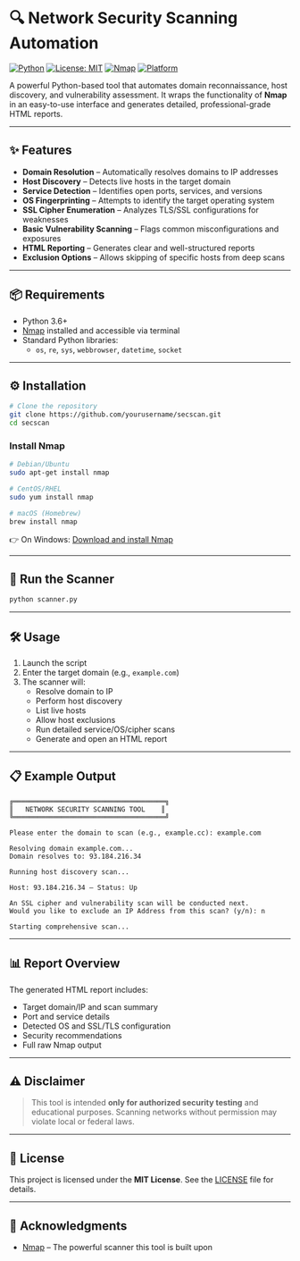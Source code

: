 # 🔍 Network Security Scanning Automation

[![Python](https://img.shields.io/badge/Python-3.6%2B-blue.svg)](https://www.python.org/downloads/)
[![License: MIT](https://img.shields.io/badge/License-MIT-green.svg)](LICENSE)
[![Nmap](https://img.shields.io/badge/Built%20with-Nmap-blue)](https://nmap.org)
[![Platform](https://img.shields.io/badge/Platform-Windows%20%7C%20macOS%20%7C%20Linux-lightgrey)](#)

A powerful Python-based tool that automates domain reconnaissance, host discovery, and vulnerability assessment. It wraps the functionality of **Nmap** in an easy-to-use interface and generates detailed, professional-grade HTML reports.

---

## ✨ Features

- **Domain Resolution** – Automatically resolves domains to IP addresses  
- **Host Discovery** – Detects live hosts in the target domain  
- **Service Detection** – Identifies open ports, services, and versions  
- **OS Fingerprinting** – Attempts to identify the target operating system  
- **SSL Cipher Enumeration** – Analyzes TLS/SSL configurations for weaknesses  
- **Basic Vulnerability Scanning** – Flags common misconfigurations and exposures  
- **HTML Reporting** – Generates clear and well-structured reports  
- **Exclusion Options** – Allows skipping of specific hosts from deep scans  

---

## 📦 Requirements

- Python 3.6+
- [Nmap](https://nmap.org/download.html) installed and accessible via terminal
- Standard Python libraries:
  - `os`, `re`, `sys`, `webbrowser`, `datetime`, `socket`

---

## ⚙️ Installation

```bash
# Clone the repository
git clone https://github.com/yourusername/secscan.git
cd secscan
```

### Install Nmap

```bash
# Debian/Ubuntu
sudo apt-get install nmap

# CentOS/RHEL
sudo yum install nmap

# macOS (Homebrew)
brew install nmap
```

👉 On Windows: [Download and install Nmap](https://nmap.org/download.html)

---

## 🚀 Run the Scanner

```bash
python scanner.py
```

---

## 🛠️ Usage

1. Launch the script  
2. Enter the target domain (e.g., `example.com`)  
3. The scanner will:
   - Resolve domain to IP
   - Perform host discovery
   - List live hosts
   - Allow host exclusions
   - Run detailed service/OS/cipher scans
   - Generate and open an HTML report

---

## 📋 Example Output

```
╔══════════════════════════════════════╗
║   NETWORK SECURITY SCANNING TOOL    ║
╚══════════════════════════════════════╝

Please enter the domain to scan (e.g., example.cc): example.com

Resolving domain example.com...
Domain resolves to: 93.184.216.34

Running host discovery scan...

Host: 93.184.216.34 — Status: Up

An SSL cipher and vulnerability scan will be conducted next.
Would you like to exclude an IP Address from this scan? (y/n): n

Starting comprehensive scan...
```

---

## 📊 Report Overview

The generated HTML report includes:

- Target domain/IP and scan summary  
- Port and service details  
- Detected OS and SSL/TLS configuration  
- Security recommendations  
- Full raw Nmap output  

---

## ⚠️ Disclaimer

> This tool is intended **only for authorized security testing** and educational purposes. Scanning networks without permission may violate local or federal laws.

---


## 📄 License

This project is licensed under the **MIT License**. See the [LICENSE](LICENSE) file for details.

---

## 🙏 Acknowledgments

- [Nmap](https://nmap.org/) – The powerful scanner this tool is built upon  
